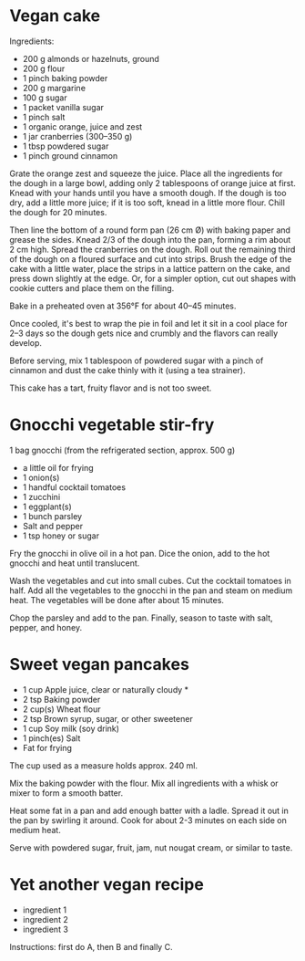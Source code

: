 # Vegan cake

Ingredients:
- 200 g almonds or hazelnuts, ground
- 200 g flour
- 1 pinch baking powder
- 200 g margarine
- 100 g sugar
- 1 packet vanilla sugar
- 1 pinch salt
- 1 organic orange, juice and zest
- 1 jar     cranberries (300–350 g)
- 1 tbsp     powdered sugar
- 1 pinch     ground cinnamon

Grate the orange zest and squeeze the juice. Place all the ingredients for the dough in a large bowl, adding only 2 tablespoons of orange juice at first. Knead with your hands until you have a smooth dough. If the dough is too dry, add a little more juice; if it is too soft, knead in a little more flour. Chill the dough for 20 minutes.

Then line the bottom of a round form pan (26 cm Ø) with baking paper and grease the sides. Knead 2/3 of the dough into the pan, forming a rim about 2 cm high. Spread the cranberries on the dough. Roll out the remaining third of the dough on a floured surface and cut into strips. Brush the edge of the cake with a little water, place the strips in a lattice pattern on the cake, and press down slightly at the edge. Or, for a simpler option, cut out shapes with cookie cutters and place them on the filling.

Bake in a preheated oven at 356°F for about 40–45 minutes.

Once cooled, it's best to wrap the pie in foil and let it sit in a cool place for 2–3 days so the dough gets nice and crumbly and the flavors can really develop.

Before serving, mix 1 tablespoon of powdered sugar with a pinch of cinnamon and dust the cake thinly with it (using a tea strainer).

This cake has a tart, fruity flavor and is not too sweet.



# Gnocchi vegetable stir-fry

1 bag gnocchi (from the refrigerated section, approx. 500 g)
- a little oil for frying
- 1 onion(s)
- 1 handful cocktail tomatoes
- 1 zucchini
- 1 eggplant(s)
- 1 bunch parsley
- Salt and pepper
- 1 tsp honey or sugar

Fry the gnocchi in olive oil in a hot pan. Dice the onion, add to the hot gnocchi and heat until translucent.

Wash the vegetables and cut into small cubes. Cut the cocktail tomatoes in half. Add all the vegetables to the gnocchi in the pan and steam on medium heat. The vegetables will be done after about 15 minutes.

Chop the parsley and add to the pan. Finally, season to taste with salt, pepper, and honey.



# Sweet vegan pancakes

- 1 cup     Apple juice, clear or naturally cloudy *
- 2 tsp     Baking powder
- 2 cup(s)     Wheat flour
- 2 tsp     Brown syrup, sugar, or other sweetener
- 1 cup     Soy milk (soy drink)
- 1 pinch(es)     Salt
- Fat for frying

The cup used as a measure holds approx. 240 ml.

Mix the baking powder with the flour. Mix all ingredients with a whisk or mixer to form a smooth batter.

Heat some fat in a pan and add enough batter with a ladle. Spread it out in the pan by swirling it around. Cook for about 2-3 minutes on each side on medium heat.

Serve with powdered sugar, fruit, jam, nut nougat cream, or similar to taste.

# Yet another vegan recipe

- ingredient 1
- ingredient 2
- ingredient 3

Instructions: first do A, then B and finally C.